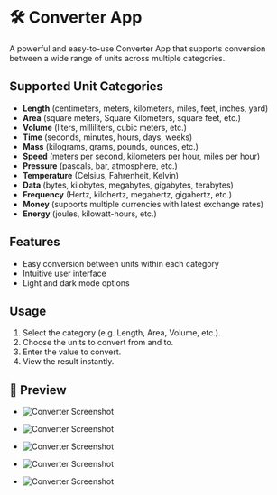 # 🛠️ Converter App

A powerful and easy-to-use Converter App that supports conversion between a wide range of units across multiple categories.

## Supported Unit Categories

- **Length** (centimeters, meters, kilometers, miles, feet, inches, yard)
- **Area** (square meters, Square Kilometers, square feet, etc.)
- **Volume** (liters, milliliters, cubic meters, etc.)
- **Time** (seconds, minutes, hours, days, weeks)
- **Mass** (kilograms, grams, pounds, ounces, etc.)
- **Speed** (meters per second, kilometers per hour, miles per hour)
- **Pressure** (pascals, bar, atmosphere, etc.)
- **Temperature** (Celsius, Fahrenheit, Kelvin)
- **Data** (bytes, kilobytes, megabytes, gigabytes, terabytes)
- **Frequency** (Hertz, kilohertz, megahertz, gigahertz, etc.)
- **Money** (supports multiple currencies with latest exchange rates)
- **Energy** (joules, kilowatt-hours, etc.)

## Features

- Easy conversion between units within each category
- Intuitive user interface
- Light and dark mode options

## Usage

1. Select the category (e.g. Length, Area, Volume, etc.).
2. Choose the units to convert from and to.
3. Enter the value to convert.
4. View the result instantly.

## 📸 Preview

- ![Converter Screenshot](Screenshot_20250715_012549.png)

- ![Converter Screenshot](Screenshot_20250715_012623.png)
  
- ![Converter Screenshot](Screenshot_20250715_012736.png)

- ![Converter Screenshot](Screenshot_20250715_012808.png)
  
- ![Converter Screenshot](Screenshot_20250715_012845.png)
